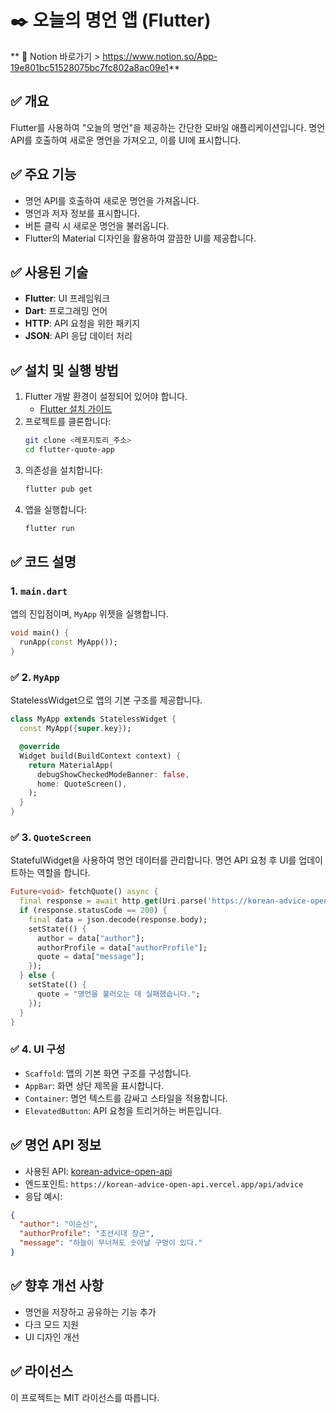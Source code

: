 # ✒️ 오늘의 명언 앱 (Flutter)

** 📒 Notion 바로가기 > https://www.notion.so/App-19e801bc51528075bc7fc802a8ac09e1**

## ✅ 개요
Flutter를 사용하여 "오늘의 명언"을 제공하는 간단한 모바일 애플리케이션입니다.
명언 API를 호출하여 새로운 명언을 가져오고, 이를 UI에 표시합니다.

## ✅ 주요 기능
- 명언 API를 호출하여 새로운 명언을 가져옵니다.
- 명언과 저자 정보를 표시합니다.
- 버튼 클릭 시 새로운 명언을 불러옵니다.
- Flutter의 Material 디자인을 활용하여 깔끔한 UI를 제공합니다.

## ✅ 사용된 기술
- **Flutter**: UI 프레임워크
- **Dart**: 프로그래밍 언어
- **HTTP**: API 요청을 위한 패키지
- **JSON**: API 응답 데이터 처리

## ✅ 설치 및 실행 방법
1. Flutter 개발 환경이 설정되어 있어야 합니다.
   - [Flutter 설치 가이드](https://docs.flutter.dev/get-started/install)
2. 프로젝트를 클론합니다:
   ```sh
   git clone <레포지토리_주소>
   cd flutter-quote-app
   ```
3. 의존성을 설치합니다:
   ```sh
   flutter pub get
   ```
4. 앱을 실행합니다:
   ```sh
   flutter run
   ```

## ✅ 코드 설명
### 1. `main.dart`
앱의 진입점이며, `MyApp` 위젯을 실행합니다.
```dart
void main() {
  runApp(const MyApp());
}
```

### ✅ 2. `MyApp`
StatelessWidget으로 앱의 기본 구조를 제공합니다.
```dart
class MyApp extends StatelessWidget {
  const MyApp({super.key});

  @override
  Widget build(BuildContext context) {
    return MaterialApp(
      debugShowCheckedModeBanner: false,
      home: QuoteScreen(),
    );
  }
}
```

### ✅ 3. `QuoteScreen`
StatefulWidget을 사용하여 명언 데이터를 관리합니다.
명언 API 요청 후 UI를 업데이트하는 역할을 합니다.
```dart
Future<void> fetchQuote() async {
  final response = await http.get(Uri.parse('https://korean-advice-open-api.vercel.app/api/advice'));
  if (response.statusCode == 200) {
    final data = json.decode(response.body);
    setState(() {
      author = data["author"];
      authorProfile = data["authorProfile"];
      quote = data["message"];
    });
  } else {
    setState(() {
      quote = "명언을 불러오는 데 실패했습니다.";
    });
  }
}
```

### ✅ 4. UI 구성
- `Scaffold`: 앱의 기본 화면 구조를 구성합니다.
- `AppBar`: 화면 상단 제목을 표시합니다.
- `Container`: 명언 텍스트를 감싸고 스타일을 적용합니다.
- `ElevatedButton`: API 요청을 트리거하는 버튼입니다.

## ✅ 명언 API 정보
- 사용된 API: [korean-advice-open-api](https://korean-advice-open-api.vercel.app)
- 엔드포인트: `https://korean-advice-open-api.vercel.app/api/advice`
- 응답 예시:
```json
{
  "author": "이순신",
  "authorProfile": "조선시대 장군",
  "message": "하늘이 무너져도 솟아날 구멍이 있다."
}
```

## ✅ 향후 개선 사항
- 명언을 저장하고 공유하는 기능 추가
- 다크 모드 지원
- UI 디자인 개선

## ✅ 라이선스
이 프로젝트는 MIT 라이선스를 따릅니다.

